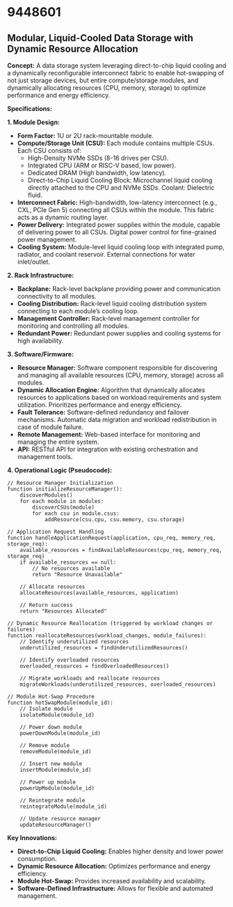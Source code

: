 # 9448601

## Modular, Liquid-Cooled Data Storage with Dynamic Resource Allocation

**Concept:** A data storage system leveraging direct-to-chip liquid cooling and a dynamically reconfigurable interconnect fabric to enable hot-swapping of not just storage devices, but entire compute/storage modules, and dynamically allocating resources (CPU, memory, storage) to optimize performance and energy efficiency.

**Specifications:**

**1. Module Design:**

*   **Form Factor:** 1U or 2U rack-mountable module.
*   **Compute/Storage Unit (CSU):**  Each module contains multiple CSUs. Each CSU consists of:
    *   High-Density NVMe SSDs (8-16 drives per CSU).
    *   Integrated CPU (ARM or RISC-V based, low power).
    *   Dedicated DRAM (High bandwidth, low latency).
    *   Direct-to-Chip Liquid Cooling Block:  Microchannel liquid cooling directly attached to the CPU and NVMe SSDs.  Coolant: Dielectric fluid.
*   **Interconnect Fabric:**  High-bandwidth, low-latency interconnect (e.g., CXL, PCIe Gen 5) connecting all CSUs within the module.  This fabric acts as a dynamic routing layer.
*   **Power Delivery:**  Integrated power supplies within the module, capable of delivering power to all CSUs.  Digital power control for fine-grained power management.
*   **Cooling System:** Module-level liquid cooling loop with integrated pump, radiator, and coolant reservoir. External connections for water inlet/outlet.

**2. Rack Infrastructure:**

*   **Backplane:** Rack-level backplane providing power and communication connectivity to all modules.
*   **Cooling Distribution:** Rack-level liquid cooling distribution system connecting to each module’s cooling loop.
*   **Management Controller:**  Rack-level management controller for monitoring and controlling all modules.
*   **Redundant Power:** Redundant power supplies and cooling systems for high availability.

**3. Software/Firmware:**

*   **Resource Manager:** Software component responsible for discovering and managing all available resources (CPU, memory, storage) across all modules.
*   **Dynamic Allocation Engine:** Algorithm that dynamically allocates resources to applications based on workload requirements and system utilization.  Prioritizes performance and energy efficiency.
*   **Fault Tolerance:**  Software-defined redundancy and failover mechanisms.  Automatic data migration and workload redistribution in case of module failure.
*   **Remote Management:** Web-based interface for monitoring and managing the entire system.
*   **API:**  RESTful API for integration with existing orchestration and management tools.

**4. Operational Logic (Pseudocode):**

```pseudocode
// Resource Manager Initialization
function initializeResourceManager():
    discoverModules()
    for each module in modules:
        discoverCSUs(module)
        for each csu in module.csus:
            addResource(csu.cpu, csu.memory, csu.storage)

// Application Request Handling
function handleApplicationRequest(application, cpu_req, memory_req, storage_req):
    available_resources = findAvailableResources(cpu_req, memory_req, storage_req)
    if available_resources == null:
        // No resources available
        return "Resource Unavailable"
    
    // Allocate resources
    allocateResources(available_resources, application)
    
    // Return success
    return "Resources Allocated"

// Dynamic Resource Reallocation (triggered by workload changes or failures)
function reallocateResources(workload_changes, module_failures):
    // Identify underutilized resources
    underutilized_resources = findUnderutilizedResources()

    // Identify overloaded resources
    overloaded_resources = findOverloadedResources()

    // Migrate workloads and reallocate resources
    migrateWorkloads(underutilized_resources, overloaded_resources)

// Module Hot-Swap Procedure
function hotSwapModule(module_id):
    // Isolate module
    isolateModule(module_id)

    // Power down module
    powerDownModule(module_id)

    // Remove module
    removeModule(module_id)

    // Insert new module
    insertModule(module_id)

    // Power up module
    powerUpModule(module_id)

    // Reintegrate module
    reintegrateModule(module_id)

    // Update resource manager
    updateResourceManager()
```

**Key Innovations:**

*   **Direct-to-Chip Liquid Cooling:** Enables higher density and lower power consumption.
*   **Dynamic Resource Allocation:** Optimizes performance and energy efficiency.
*   **Module Hot-Swap:**  Provides increased availability and scalability.
*   **Software-Defined Infrastructure:** Allows for flexible and automated management.
